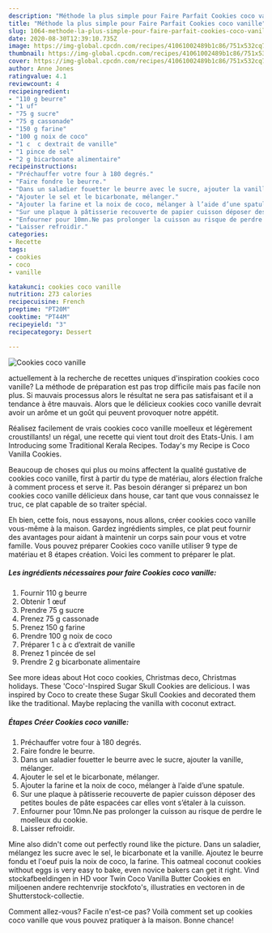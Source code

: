 ```yaml
---
description: "Méthode la plus simple pour Faire Parfait Cookies coco vanille"
title: "Méthode la plus simple pour Faire Parfait Cookies coco vanille"
slug: 1064-methode-la-plus-simple-pour-faire-parfait-cookies-coco-vanille
date: 2020-08-30T12:39:10.735Z
image: https://img-global.cpcdn.com/recipes/41061002489b1c86/751x532cq70/cookies-coco-vanille-photo-principale-de-la-recette.jpg
thumbnail: https://img-global.cpcdn.com/recipes/41061002489b1c86/751x532cq70/cookies-coco-vanille-photo-principale-de-la-recette.jpg
cover: https://img-global.cpcdn.com/recipes/41061002489b1c86/751x532cq70/cookies-coco-vanille-photo-principale-de-la-recette.jpg
author: Anne Jones
ratingvalue: 4.1
reviewcount: 4
recipeingredient:
- "110 g beurre"
- "1 uf"
- "75 g sucre"
- "75 g cassonade"
- "150 g farine"
- "100 g noix de coco"
- "1 c  c dextrait de vanille"
- "1 pince de sel"
- "2 g bicarbonate alimentaire"
recipeinstructions:
- "Préchauffer votre four à 180 degrés."
- "Faire fondre le beurre."
- "Dans un saladier fouetter le beurre avec le sucre, ajouter la vanille, mélanger."
- "Ajouter le sel et le bicarbonate, mélanger."
- "Ajouter la farine et la noix de coco, mélanger à l’aide d’une spatule."
- "Sur une plaque à pâtisserie recouverte de papier cuisson déposer des petites boules de pâte espacées car elles vont s’étaler à la cuisson."
- "Enfourner pour 10mn.Ne pas prolonger la cuisson au risque de perdre le moelleux du cookie."
- "Laisser refroidir."
categories:
- Recette
tags:
- cookies
- coco
- vanille

katakunci: cookies coco vanille 
nutrition: 273 calories
recipecuisine: French
preptime: "PT20M"
cooktime: "PT44M"
recipeyield: "3"
recipecategory: Dessert

---
```



![Cookies coco vanille](https://img-global.cpcdn.com/recipes/41061002489b1c86/751x532cq70/cookies-coco-vanille-photo-principale-de-la-recette.jpg)

actuellement à la recherche de recettes uniques d'inspiration cookies coco vanille? La méthode de préparation est pas trop difficile mais pas facile non plus. Si mauvais processus alors le résultat ne sera pas satisfaisant et il a tendance à être mauvais. Alors que le délicieux cookies coco vanille devrait avoir un arôme et un goût qui peuvent provoquer notre appétit.

Réalisez facilement de vrais cookies coco vanille moelleux et légèrement croustillants! un régal, une recette qui vient tout droit des Etats-Unis. I am Introducing some Traditional Kerala Recipes. Today&#39;s my Recipe is Coco Vanilla Cookies.

Beaucoup de choses qui plus ou moins affectent la qualité gustative de cookies coco vanille, first à partir du type de matériau, alors élection fraîche à comment process et serve it. Pas besoin déranger si préparez un bon cookies coco vanille délicieux dans house, car tant que vous connaissez le truc, ce plat capable de so traiter spécial.


Eh bien, cette fois, nous essayons, nous allons, créer cookies coco vanille vous-même à la maison. Gardez ingrédients simples, ce plat peut fournir des avantages pour aidant à maintenir un corps sain pour vous et votre famille. Vous pouvez préparer Cookies coco vanille utiliser 9 type de matériau et 8 étapes création. Voici les comment to préparer le plat.

<!--inarticleads1-->

##### Les ingrédients nécessaires pour faire Cookies coco vanille:

1. Fournir 110 g beurre
1. Obtenir 1 œuf
1. Prendre 75 g sucre
1. Prenez 75 g cassonade
1. Prenez 150 g farine
1. Prendre 100 g noix de coco
1. Préparer 1 c à c d’extrait de vanille
1. Prenez 1 pincée de sel
1. Prendre 2 g bicarbonate alimentaire


See more ideas about Hot coco cookies, Christmas deco, Christmas holidays. These &#39;Coco&#39;-Inspired Sugar Skull Cookies are delicious. I was inspired by Coco to create these Sugar Skull Cookies and decorated them like the traditional. Maybe replacing the vanilla with coconut extract. 

<!--inarticleads2-->

##### Étapes Créer Cookies coco vanille:

1. Préchauffer votre four à 180 degrés.
1. Faire fondre le beurre.
1. Dans un saladier fouetter le beurre avec le sucre, ajouter la vanille, mélanger.
1. Ajouter le sel et le bicarbonate, mélanger.
1. Ajouter la farine et la noix de coco, mélanger à l’aide d’une spatule.
1. Sur une plaque à pâtisserie recouverte de papier cuisson déposer des petites boules de pâte espacées car elles vont s’étaler à la cuisson.
1. Enfourner pour 10mn.Ne pas prolonger la cuisson au risque de perdre le moelleux du cookie.
1. Laisser refroidir.


Mine also didn&#39;t come out perfectly round like the picture. Dans un saladier, mélangez les sucre avec le sel, le bicarbonate et la vanille. Ajoutez le beurre fondu et l&#39;oeuf puis la noix de coco, la farine. This oatmeal coconut cookies without eggs is very easy to bake, even novice bakers can get it right. Vind stockafbeeldingen in HD voor Twin Coco Vanilla Butter Cookies en miljoenen andere rechtenvrije stockfoto&#39;s, illustraties en vectoren in de Shutterstock-collectie. 


Comment allez-vous? Facile n'est-ce pas? Voilà comment set up cookies coco vanille que vous pouvez pratiquer à la maison. Bonne chance!

